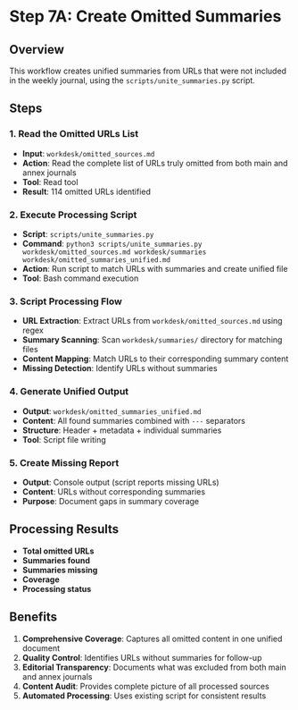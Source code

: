 # Step 7A: Create Omitted Summaries

## Overview

This workflow creates unified summaries from URLs that were not included in the weekly journal, using the `scripts/unite_summaries.py` script.

## Steps

### 1. Read the Omitted URLs List

- **Input**: `workdesk/omitted_sources.md`
- **Action**: Read the complete list of URLs truly omitted from both main and annex journals
- **Tool**: Read tool
- **Result**: 114 omitted URLs identified

### 2. Execute Processing Script

- **Script**: `scripts/unite_summaries.py`
- **Command**: `python3 scripts/unite_summaries.py workdesk/omitted_sources.md workdesk/summaries workdesk/omitted_summaries_unified.md`
- **Action**: Run script to match URLs with summaries and create unified file
- **Tool**: Bash command execution

### 3. Script Processing Flow

- **URL Extraction**: Extract URLs from `workdesk/omitted_sources.md` using regex
- **Summary Scanning**: Scan `workdesk/summaries/` directory for matching files
- **Content Mapping**: Match URLs to their corresponding summary content
- **Missing Detection**: Identify URLs without summaries

### 4. Generate Unified Output

- **Output**: `workdesk/omitted_summaries_unified.md`
- **Content**: All found summaries combined with `---` separators
- **Structure**: Header + metadata + individual summaries
- **Tool**: Script file writing

### 5. Create Missing Report

- **Output**: Console output (script reports missing URLs)
- **Content**: URLs without corresponding summaries
- **Purpose**: Document gaps in summary coverage

## Processing Results

- **Total omitted URLs**
- **Summaries found**
- **Summaries missing**
- **Coverage**
- **Processing status**

## Benefits

1. **Comprehensive Coverage**: Captures all omitted content in one unified document
2. **Quality Control**: Identifies URLs without summaries for follow-up
3. **Editorial Transparency**: Documents what was excluded from both main and annex journals
4. **Content Audit**: Provides complete picture of all processed sources
5. **Automated Processing**: Uses existing script for consistent results
